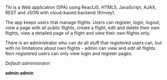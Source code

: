 Thi is a Web application (SPA) using ReactJS, HTML5, JavaScript, AJAX, REST and JSON with cloud-based backend (Kinvey).
 
The app keeps users that manage flights. Users can register, login, logout, view a page with all public flights, create a flight, edit and delete their own flights, view a detailed page of a flight and view their own flights only. 

There is an administrator who can do all stuff that registered users can, but with no limitations about own flights - admin can view and edit all flights. Non-registered users can only view login and register pages.



*Default administrator:*

**admin:admin**
